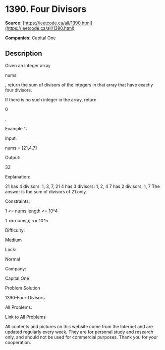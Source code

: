 # 1390. Four Divisors

**Source:** [https://leetcode.ca/all/1390.html](https://leetcode.ca/all/1390.html)

**Companies:** Capital One

## Description

Given an integer array

nums

, return the sum of divisors of the integers
            in that array that have exactly four divisors.

If there is no such integer in the array, return

0

.

Example 1:

Input:

nums = [21,4,7]

Output:

32

Explanation:

21 has 4 divisors: 1, 3, 7, 21
4 has 3 divisors: 1, 2, 4
7 has 2 divisors: 1, 7
The answer is the sum of divisors of 21 only.

Constraints:

1 <= nums.length <= 10^4

1 <= nums[i] <= 10^5

Difficulty:

Medium

Lock:

Normal

Company:

Capital One

Problem Solution

1390-Four-Divisors

All Problems:

Link to All Problems

All contents and pictures on this website come from the Internet and are updated regularly every week. They are for personal study and research only, and should not be used for commercial purposes. Thank you for your cooperation.


